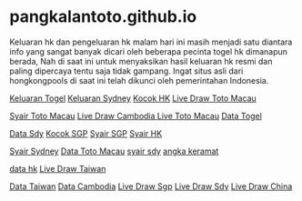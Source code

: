 # pangkalantoto.github.io

Keluaran hk dan pengeluaran hk malam hari ini masih menjadi satu diantara info yang sangat banyak dicari oleh beberapa pecinta togel hk dimanapun berada, Nah di saat ini untuk menyaksikan hasil keluaran hk resmi dan paling dipercaya tentu saja tidak gampang. Ingat situs asli dari hongkongpools di saat ini telah dikunci oleh pemerintahan Indonesia. 

<a href="http://157.245.195.8/">Keluaran Togel</a>
<a href="http://128.199.236.65/">Keluaran Sydney</a>
<a href="http://137.184.132.18/">Kocok HK</a>
<a href="http://165.22.99.201/">Live Draw Toto Macau </a>

<a href="https://totomacau.eu.org/">Syair Toto Macau</a>
<a href="http://209.97.174.255/">Live Draw Cambodia </a>
<a href="http://178.128.210.140/">Live Toto Macau</a>
<a href="http://datatogel.live/">Data Togel</a>

<a href="http://159.65.15.118/">Data Sdy</a>
<a href="http://188.166.223.194/">Kocok SGP</a>
<a href="http://45.76.154.79/">Syair SGP</a>
<a href="http://45.77.33.6/">Syair HK</a>

<a href="http://167.172.93.199/">Syair Sydney</a>
<a href="http://167.172.93.199/">Data Toto Macau</a>
<a href="https://syairsdy.net/">syair sdy</a>
<a href="http://159.223.80.109/">angka keramat</a>

<a href="http://188.166.232.148/">data hk</a>
<a href="http://45.32.47.149/">Live Draw Taiwan</a>

<a href="http://138.197.156.113/">Data Taiwan</a>
<a href="http://159.203.25.130/">Data Cambodia</a>
<a href="http://qprism.com/">Live Draw Sgp</a>
<a href="http://155.138.143.49/">Live Draw Sdy</a>
<a href="http://108.160.138.140/">Live Draw China</a>


